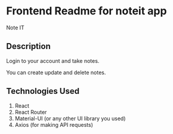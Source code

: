 # Frontend Readme for noteit app
Note IT

## Description

Login to your account and take notes.

You can create update and delete notes.

## Technologies Used
1. React
2. React Router
3. Material-UI (or any other UI library you used)
4. Axios (for making API requests)
